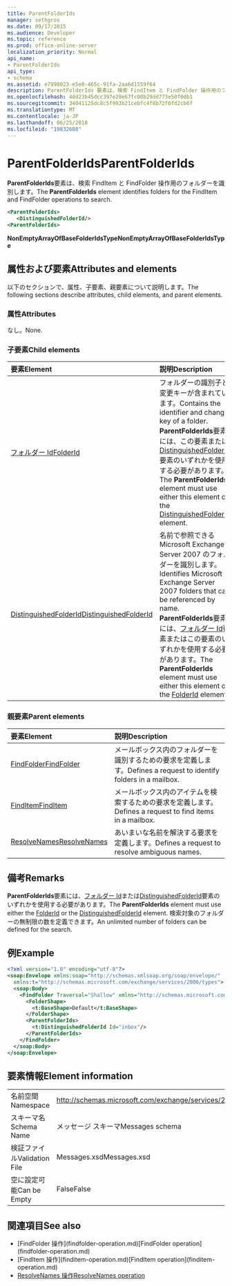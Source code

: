 ```yaml
---
title: ParentFolderIds
manager: sethgros
ms.date: 09/17/2015
ms.audience: Developer
ms.topic: reference
ms.prod: office-online-server
localization_priority: Normal
api_name:
- ParentFolderIds
api_type:
- schema
ms.assetid: e7998023-e5e0-465c-91fa-2aa6d1559f64
description: ParentFolderIds 要素は、検索 FindItem と FindFolder 操作用のフォルダーを識別します。
ms.openlocfilehash: 4dd23b45dcc397e29e67fc08b29dd773e50f0db1
ms.sourcegitcommit: 34041125dc8c5f993b21cebfc4f8b72f0fd2cb6f
ms.translationtype: MT
ms.contentlocale: ja-JP
ms.lasthandoff: 06/25/2018
ms.locfileid: "19832688"
---
```

# <a name="parentfolderids"></a><span data-ttu-id="d760c-103">ParentFolderIds</span><span class="sxs-lookup"><span data-stu-id="d760c-103">ParentFolderIds</span></span>

<span data-ttu-id="d760c-104">**ParentFolderIds**要素は、検索 FindItem と FindFolder 操作用のフォルダーを識別します。</span><span class="sxs-lookup"><span data-stu-id="d760c-104">The **ParentFolderIds** element identifies folders for the FindItem and FindFolder operations to search.</span></span> 
  
```xml
<ParentFolderIds>
   <DistinguishedFolderId/>
<ParentFolderIds>
```

<span data-ttu-id="d760c-105">**NonEmptyArrayOfBaseFolderIdsType**</span><span class="sxs-lookup"><span data-stu-id="d760c-105">**NonEmptyArrayOfBaseFolderIdsType**</span></span>

## <a name="attributes-and-elements"></a><span data-ttu-id="d760c-106">属性および要素</span><span class="sxs-lookup"><span data-stu-id="d760c-106">Attributes and elements</span></span>

<span data-ttu-id="d760c-107">以下のセクションで、属性、子要素、親要素について説明します。</span><span class="sxs-lookup"><span data-stu-id="d760c-107">The following sections describe attributes, child elements, and parent elements.</span></span>
  
### <a name="attributes"></a><span data-ttu-id="d760c-108">属性</span><span class="sxs-lookup"><span data-stu-id="d760c-108">Attributes</span></span>

<span data-ttu-id="d760c-109">なし。</span><span class="sxs-lookup"><span data-stu-id="d760c-109">None.</span></span>
  
### <a name="child-elements"></a><span data-ttu-id="d760c-110">子要素</span><span class="sxs-lookup"><span data-stu-id="d760c-110">Child elements</span></span>

|<span data-ttu-id="d760c-111">**要素**</span><span class="sxs-lookup"><span data-stu-id="d760c-111">**Element**</span></span>|<span data-ttu-id="d760c-112">**説明**</span><span class="sxs-lookup"><span data-stu-id="d760c-112">**Description**</span></span>|
|:-----|:-----|
|[<span data-ttu-id="d760c-113">フォルダー Id</span><span class="sxs-lookup"><span data-stu-id="d760c-113">FolderId</span></span>](folderid.md) <br/> |<span data-ttu-id="d760c-114">フォルダーの識別子と変更キーが含まれています。</span><span class="sxs-lookup"><span data-stu-id="d760c-114">Contains the identifier and change key of a folder.</span></span> <span data-ttu-id="d760c-115">**ParentFolderIds**要素には、この要素または[DistinguishedFolderId](distinguishedfolderid.md)要素のいずれかを使用する必要があります。</span><span class="sxs-lookup"><span data-stu-id="d760c-115">The **ParentFolderIds** element must use either this element or the [DistinguishedFolderId](distinguishedfolderid.md) element.</span></span>  <br/> |
|[<span data-ttu-id="d760c-116">DistinguishedFolderId</span><span class="sxs-lookup"><span data-stu-id="d760c-116">DistinguishedFolderId</span></span>](distinguishedfolderid.md) <br/> |<span data-ttu-id="d760c-117">名前で参照できる Microsoft Exchange Server 2007 のフォルダーを識別します。</span><span class="sxs-lookup"><span data-stu-id="d760c-117">Identifies Microsoft Exchange Server 2007 folders that can be referenced by name.</span></span> <span data-ttu-id="d760c-118">**ParentFolderIds**要素には、[フォルダー Id](folderid.md)要素またはこの要素のいずれかを使用する必要があります。</span><span class="sxs-lookup"><span data-stu-id="d760c-118">The **ParentFolderIds** element must use either this element or the [FolderId](folderid.md) element.</span></span>  <br/> |
   
### <a name="parent-elements"></a><span data-ttu-id="d760c-119">親要素</span><span class="sxs-lookup"><span data-stu-id="d760c-119">Parent elements</span></span>

|<span data-ttu-id="d760c-120">**要素**</span><span class="sxs-lookup"><span data-stu-id="d760c-120">**Element**</span></span>|<span data-ttu-id="d760c-121">**説明**</span><span class="sxs-lookup"><span data-stu-id="d760c-121">**Description**</span></span>|
|:-----|:-----|
|[<span data-ttu-id="d760c-122">FindFolder</span><span class="sxs-lookup"><span data-stu-id="d760c-122">FindFolder</span></span>](findfolder.md) <br/> |<span data-ttu-id="d760c-123">メールボックス内のフォルダーを識別するための要求を定義します。</span><span class="sxs-lookup"><span data-stu-id="d760c-123">Defines a request to identify folders in a mailbox.</span></span>  <br/> |
|[<span data-ttu-id="d760c-124">FindItem</span><span class="sxs-lookup"><span data-stu-id="d760c-124">FindItem</span></span>](finditem.md) <br/> |<span data-ttu-id="d760c-125">メールボックス内のアイテムを検索するための要求を定義します。</span><span class="sxs-lookup"><span data-stu-id="d760c-125">Defines a request to find items in a mailbox.</span></span>  <br/> |
|[<span data-ttu-id="d760c-126">ResolveNames</span><span class="sxs-lookup"><span data-stu-id="d760c-126">ResolveNames</span></span>](resolvenames.md) <br/> |<span data-ttu-id="d760c-127">あいまいな名前を解決する要求を定義します。</span><span class="sxs-lookup"><span data-stu-id="d760c-127">Defines a request to resolve ambiguous names.</span></span>  <br/> |
   
## <a name="remarks"></a><span data-ttu-id="d760c-128">備考</span><span class="sxs-lookup"><span data-stu-id="d760c-128">Remarks</span></span>

<span data-ttu-id="d760c-129">**ParentFolderIds**要素には、[フォルダー Id](folderid.md)または[DistinguishedFolderId](distinguishedfolderid.md)要素のいずれかを使用する必要があります。</span><span class="sxs-lookup"><span data-stu-id="d760c-129">The **ParentFolderIds** element must use either the [FolderId](folderid.md) or the [DistinguishedFolderId](distinguishedfolderid.md) element.</span></span> <span data-ttu-id="d760c-130">検索対象のフォルダーの無制限の数を定義できます。</span><span class="sxs-lookup"><span data-stu-id="d760c-130">An unlimited number of folders can be defined for the search.</span></span> 
  
## <a name="example"></a><span data-ttu-id="d760c-131">例</span><span class="sxs-lookup"><span data-stu-id="d760c-131">Example</span></span>

```XML
<?xml version="1.0" encoding="utf-8"?>
<soap:Envelope xmlns:soap="http://schemas.xmlsoap.org/soap/envelope/"
  xmlns:t="http://schemas.microsoft.com/exchange/services/2006/types">
  <soap:Body>
    <FindFolder Traversal="Shallow" xmlns="http://schemas.microsoft.com/exchange/services/2006/messages">
      <FolderShape>
        <t:BaseShape>Default</t:BaseShape>
      </FolderShape>
      <ParentFolderIds>
        <t:DistinguishedFolderId Id="inbox"/>
      </ParentFolderIds>
    </FindFolder>
  </soap:Body>
</soap:Envelope>
```

## <a name="element-information"></a><span data-ttu-id="d760c-132">要素情報</span><span class="sxs-lookup"><span data-stu-id="d760c-132">Element information</span></span>

|||
|:-----|:-----|
|<span data-ttu-id="d760c-133">名前空間</span><span class="sxs-lookup"><span data-stu-id="d760c-133">Namespace</span></span>  <br/> |http://schemas.microsoft.com/exchange/services/2006/messages  <br/> |
|<span data-ttu-id="d760c-134">スキーマ名</span><span class="sxs-lookup"><span data-stu-id="d760c-134">Schema Name</span></span>  <br/> |<span data-ttu-id="d760c-135">メッセージ スキーマ</span><span class="sxs-lookup"><span data-stu-id="d760c-135">Messages schema</span></span>  <br/> |
|<span data-ttu-id="d760c-136">検証ファイル</span><span class="sxs-lookup"><span data-stu-id="d760c-136">Validation File</span></span>  <br/> |<span data-ttu-id="d760c-137">Messages.xsd</span><span class="sxs-lookup"><span data-stu-id="d760c-137">Messages.xsd</span></span>  <br/> |
|<span data-ttu-id="d760c-138">空に設定可能</span><span class="sxs-lookup"><span data-stu-id="d760c-138">Can be Empty</span></span>  <br/> |<span data-ttu-id="d760c-139">False</span><span class="sxs-lookup"><span data-stu-id="d760c-139">False</span></span>  <br/> |
   
## <a name="see-also"></a><span data-ttu-id="d760c-140">関連項目</span><span class="sxs-lookup"><span data-stu-id="d760c-140">See also</span></span>

- <span data-ttu-id="d760c-141">
  [FindFolder 操作](findfolder-operation.md)</span><span class="sxs-lookup"><span data-stu-id="d760c-141">[FindFolder operation](findfolder-operation.md)</span></span>  
- <span data-ttu-id="d760c-142">
  [FindItem 操作](finditem-operation.md)</span><span class="sxs-lookup"><span data-stu-id="d760c-142">[FindItem operation](finditem-operation.md)</span></span> 
- [<span data-ttu-id="d760c-143">ResolveNames 操作</span><span class="sxs-lookup"><span data-stu-id="d760c-143">ResolveNames operation</span></span>](resolvenames-operation.md)

